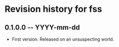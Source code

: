 # Revision history for fss

## 0.1.0.0 -- YYYY-mm-dd

* First version. Released on an unsuspecting world.
